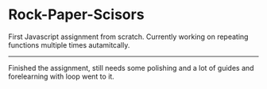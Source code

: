 # Rock-Paper-Scisors
First Javascript assignment from scratch.
Currently working on repeating functions multiple times autamitcally.

---------------
Finished the assignment, still needs some polishing and a lot of guides and forelearning with loop went to it.
